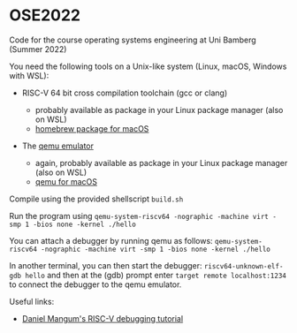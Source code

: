 # OSE2022
Code for the course operating systems engineering at Uni Bamberg (Summer 2022)

You need the following tools on a Unix-like system (Linux, macOS, Windows with WSL):

- RISC-V 64 bit cross compilation toolchain (gcc or clang)
  - probably available as package in your Linux package manager (also on WSL)
  - [homebrew package for macOS](https://github.com/riscv-software-src/homebrew-riscv)

- The [qemu emulator](https://www.qemu.org)
  - again, probably available as package in your Linux package manager (also on WSL)
  - [qemu for macOS](https://wiki.qemu.org/Hosts/Mac)
  
Compile using the provided shellscript `build.sh`

Run the program using `qemu-system-riscv64 -nographic -machine virt -smp 1 -bios none -kernel ./hello`

You can attach a debugger by running qemu as follows:
`qemu-system-riscv64 -nographic -machine virt -smp 1 -bios none -kernel ./hello`

In another terminal, you can then start the debugger:
`riscv64-unknown-elf-gdb hello` 
and then at the (gdb) prompt enter
`target remote localhost:1234`
to connect the debugger to the qemu emulator.

Useful links:

- [Daniel Mangum's RISC-V debugging tutorial](https://danielmangum.com/posts/risc-v-bytes-qemu-gdb/)

